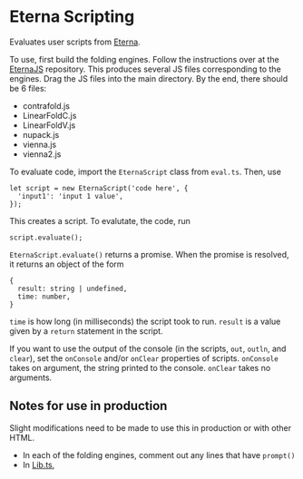 # Eterna Scripting
Evaluates user scripts from [Eterna](eternagame.org).

To use, first build the folding engines. Follow the instructions over at the [EternaJS](https://github.com/eternagame/EternaJS) repository. This produces several JS files corresponding to the engines. Drag the JS files into the main directory. By the end, there should be 6 files:
- contrafold.js
- LinearFoldC.js
- LinearFoldV.js
- nupack.js
- vienna.js
- vienna2.js

To evaluate code, import the `EternaScript` class from `eval.ts`. Then, use
```
let script = new EternaScript('code here', {
  'input1': 'input 1 value',
});
```
This creates a script. To evalutate, the code, run
```
script.evaluate();
```
`EternaScript.evaluate()` returns a promise. When the promise is resolved, it returns an object of the form
```
{
  result: string | undefined,
  time: number,
}
```
`time` is how long (in milliseconds) the script took to run. `result` is a value given by a `return` statement in the script.

If you want to use the output of the console (in the scripts, `out`, `outln`, and `clear`), set the `onConsole` and/or `onClear` properties of scripts. `onConsole` takes on argument, the string printed to the console. `onClear` takes no arguments.

## Notes for use in production
Slight modifications need to be made to use this in production or with other HTML.

* In each of the folding engines, comment out any lines that have `prompt()`
* In [Lib.ts](Lib.ts), 